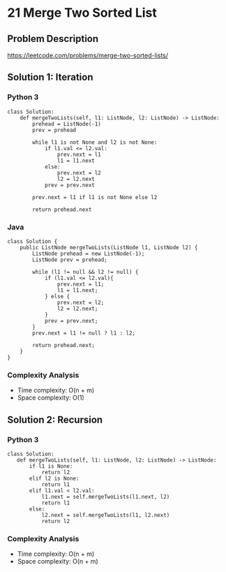 # 21 Merge Two Sorted List
## Problem Description
https://leetcode.com/problems/merge-two-sorted-lists/

## Solution 1: Iteration
### Python 3
```
class Solution:
    def mergeTwoLists(self, l1: ListNode, l2: ListNode) -> ListNode:
        prehead = ListNode(-1)
        prev = prehead
        
        while l1 is not None and l2 is not None:
            if l1.val <= l2.val:
                prev.next = l1
                l1 = l1.next
            else:
                prev.next = l2
                l2 = l2.next
            prev = prev.next
            
        prev.next = l1 if l1 is not None else l2
        
        return prehead.next
 ```
 
### Java
```
class Solution {
    public ListNode mergeTwoLists(ListNode l1, ListNode l2) {
        ListNode prehead = new ListNode(-1);
        ListNode prev = prehead;
        
        while (l1 != null && l2 != null) {
            if (l1.val <= l2.val){
                prev.next = l1;
                l1 = l1.next;
            } else {
                prev.next = l2;
                l2 = l2.next;
            }
            prev = prev.next;
        }
        prev.next = l1 != null ? l1 : l2;
        
        return prehead.next;
    }
}

```

### Complexity Analysis
 - Time complexity: O(n + m)
 - Space complexity: O(1)

## Solution 2: Recursion
### Python 3
 ```
 class Solution:
    def mergeTwoLists(self, l1: ListNode, l2: ListNode) -> ListNode:
        if l1 is None:
            return l2
        elif l2 is None:
            return l1
        elif l1.val < l2.val:
            l1.next = self.mergeTwoLists(l1.next, l2)
            return l1
        else:
            l2.next = self.mergeTwoLists(l1, l2.next)
            return l2

 ```
 
### Complexity Analysis
 - Time complexity: O(n + m)
 - Space complexity: O(n + m)
